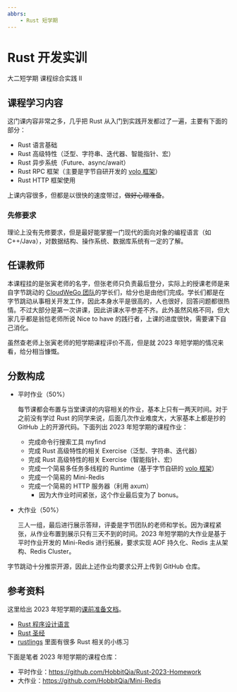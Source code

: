 ```yaml
---
abbrs: 
    - Rust 短学期
---
```


# Rust 开发实训
<div class="badges">
<span class="badge is-badge">大二短学期</span>
<span class="badge is-badge">课程综合实践 Ⅱ</span>
</div>

## 课程学习内容

这门课内容非常之多，几乎把 Rust 从入门到实践开发都过了一遍，主要有下面的部分：

* Rust 语言基础
* Rust 高级特性（泛型、字符串、迭代器、智能指针、宏）
* Rust 异步系统（Future、async/await）
* Rust RPC 框架（主要是字节自研开发的 [volo 框架](https://github.com/cloudwego/volo)）
* Rust HTTP 框架使用

上课内容很多，但都是以很快的速度带过，~~做好心理准备~~。

### 先修要求

理论上没有先修要求，但是最好能掌握一门现代的面向对象的编程语言（如 C++/Java），对数据结构、操作系统、数据库系统有一定的了解。

## 任课教师

本课程挂的是张寅老师的名字，但张老师只负责最后登分，实际上的授课老师是来自字节跳动的 [CloudWeGo 团队](https://github.com/cloudwego)的学长们，给分也是由他们完成。学长们都是在字节跳动从事相关开发工作，因此本身水平是很高的，人也很好，回答问题都很热情。不过大部分是第一次讲课，因此讲课水平参差不齐。此外虽然风格不同，但大家几乎都是翁恺老师所说 Nice to have 的践行者，上课的进度很快，需要课下自己消化。

虽然查老师上张寅老师的短学期课程评价不高，但是就 2023 年短学期的情况来看，给分相当慷慨。

## 分数构成

* 平时作业（50%）

    每节课都会布置与当堂课讲的内容相关的作业，基本上只有一两天时间。对于之前没有学过 Rust 的同学来说，后面几次作业难度大，大家基本上都是抄的 GitHub 上的开源代码。下面列出 2023 年短学期的课程作业：

    * 完成命令行搜索工具 myfind
    * 完成 Rust 高级特性的相关 Exercise（泛型、字符串、迭代器）
    * 完成 Rust 高级特性的相关 Exercise（智能指针、宏）
    * 完成一个简易多任务多线程的 Runtime（基于字节自研的 [volo 框架](https://github.com/cloudwego/volo)）
    * 完成一个简易的 Mini-Redis
    * 完成一个简易的 HTTP 服务器（利用 axum）
        * 因为大作业时间紧张，这个作业最后变为了 bonus。
  
* 大作业（50%）

    三人一组，最后进行展示答辩，评委是字节团队的老师和学长。因为课程紧张，从作业布置到展示只有三天不到的时间。2023 年短学期的大作业是基于平时作业开发的 Mini-Redis 进行拓展，要求实现 AOF 持久化、Redis 主从架构、Redis Cluster。

字节跳动十分推崇开源，因此上述作业均要求公开上传到 GitHub 仓库。

## 参考资料

这里给出 2023 年短学期的[课前准备文档](https://bytedance.feishu.cn/docx/DX02deweRowa9xxsAEzcS122n1c)。

* [Rust 程序设计语言](https://www.rustwiki.org.cn/zh-CN/book/title-page.html)
* [Rust 圣经](https://course.rs/about-book.html)
* [rustlings](https://github.com/rust-lang/rustlings) 里面有很多 Rust 相关的小练习

下面是笔者 2023 年短学期的课程仓库：

* 平时作业：https://github.com/HobbitQia/Rust-2023-Homework
* 大作业：https://github.com/HobbitQia/Mini-Redis
